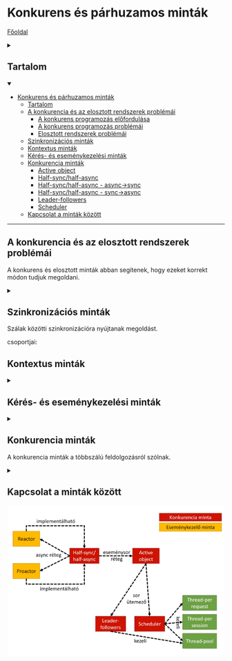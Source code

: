 # Konkurens és párhuzamos minták

[Főoldal](oop.md)
<details>
  <summary></summary>

[Fogalmak](terms.md)

[Minták](patterns.md)

[Elvek](principles.md)

[Heurisztikák](heuristics.md)

[Refaktorálás](refactoring.md)

[Clean-code](cleanCode.md)

[API tervezési elvek](APIDesign.md)

[Elosztott objektumorientáltság](distributed.md)

[Immutable objektumorientáltság](immutable.md)

[C++ Idiómák](idioms.md)

</details>

## Tartalom
<details open>
  <summary></summary>

- [Konkurens és párhuzamos minták](#konkurens-és-párhuzamos-minták)
  - [Tartalom](#tartalom)
  - [A konkurencia és az elosztott rendszerek problémái](#a-konkurencia-és-az-elosztott-rendszerek-problémái)
    - [A konkurens programozás előfordulása](#a-konkurens-programozás-előfordulása)
    - [A konkurens programozás problémái](#a-konkurens-programozás-problémái)
    - [Elosztott rendszerek problémái](#elosztott-rendszerek-problémái)
  - [Szinkronizációs minták](#szinkronizációs-minták)
  - [Kontextus minták](#kontextus-minták)
  - [Kérés- és eseménykezelési minták](#kérés--és-eseménykezelési-minták)
  - [Konkurencia minták](#konkurencia-minták)
    - [Active object](#active-object)
    - [Half-sync/half-async](#half-synchalf-async)
    - [Half-sync/half-async - async->sync](#half-synchalf-async---async-sync)
    - [Half-sync/half-async - sync->async](#half-synchalf-async---sync-async)
    - [Leader-followers](#leader-followers)
    - [Scheduler](#scheduler)
  - [Kapcsolat a minták között](#kapcsolat-a-minták-között)

</details>

---

## A konkurencia és az elosztott rendszerek problémái

A konkurens és elosztott minták abban segítenek, hogy ezeket korrekt módon tudjuk megoldani.

<details>
  <summary></summary>


### A konkurens programozás előfordulása

Problémái abból erednek, hogy több szál próbál egy módosítható közös állapothoz egyszerre hozzáférni.

### A konkurens programozás problémái

Konkurens programozás esetben versenyhelyzet van a szálak között, felülírhatják egymás értékeit, így valamilyen módon szinkronizálni kell közöttük. Vigyázni kell, nehogy a szálak dead-lock-ba kerüljenek, és el kell kerülni, hogy egyes szálakat kiéheztessünk. Ezen kívül tovább nehezít, hogy nem lehet pontosan reprodukálni.

### Elosztott rendszerek problémái

Problémát okoz a heterogenitás, vagyis, hogy a szerver és kliens különböző programnyelveken is készülhet. Meg kell oldani a transzparenciát, hogy lehetőleg a kliens ne tudjon róla, hogy éppen
egy lokális, vagy egy távoli objektummal kommunikál. A kérések feldolgozása történhet szinkron és aszinkron módon is. Memória menedzsment problémák is felmerülhetnek, hogy kinek kell lefoglalnia, és kinek kell felszabadítania egy adott objektumot. Felmerülhetnek versenyhelyzetek. Fel készülni, és reagálni kell tudni a hálózati hibákra.

</details>

## Szinkronizációs minták

Szálak közötti szinkronizációra nyújtanak megoldást.

csoportjai:


## Kontextus minták

<details>
  <summary></summary>



</details>

## Kérés- és eseménykezelési minták

<details>
  <summary></summary>



</details>

## Konkurencia minták

A konkurencia minták a többszálú feldolgozásról szólnak.

<details>
  <summary></summary>

### Active object
- célja a függvény meghívásának és a függvény lefutásának szétcsatolása
- a kliens és a szerver külön szálon futnak
- amikor a kliens a Proxy objektumot meghívja, a Proxy létrehozza a Future-t, ami később az eredményt szolgáltatja a kliensnek, és létrehoz egy Task-ot, ami később a háttérben a függvény végrehajtásáért fog felelni

<p align="center">
    <img src="ConcurrentparalellImages/activeobject.png" />
</p>

### Half-sync/half-async
- a szinkron és az aszinkron végrehajtást szétcsatolja egymástól
- a szétcsatolás egy task-okat tartalmazó soron keresztül történik

### Half-sync/half-async - async->sync
- egy aszinkron kliens hív szinkron szervert
- aszinkron módon érkeznek feladatok, és szinkron módon dolgozzuk őket fel
- szerver objektumokból több is lehet, ezek külön szálakon futnak
<p align="center">
    <img src="ConcurrentparalellImages/hsas.png" />
</p>
- működése:
  <p align="center">
    <img src="ConcurrentparalellImages/hsas2.png" />
</p>

### Half-sync/half-async - sync->async
- egy szinkron kliens hív aszinkron szervert
- egy darab szinkron szál generálja a feladatokat, berakja őket egy feladatsorba, és az aszinkron feldolgozók ezekből válogatnak
<p align="center">
    <img src="ConcurrentparalellImages/hssa.png" />
</p>
- működése:
<p align="center">
    <img src="ConcurrentparalellImages/hssa2.png" />
</p>

### Leader-followers
- egy nagyon egyszerű ütemezést valósít meg
- van egy készletünk a szálakból, amelyek közül egy a Leader, a többiek a followers
- a follower szálak arra várnak, hogy egyszer majd leader-ek lehessenek
- sorra érkeznek a feladatok, és mindig a vezető szál kapja a következőt
- ilyenkor a vezető szál a követő szálak közül egyet előléptet vezetővé, ő pedig elkezd dolgozni a feladaton, és amikor végzett, ő is követővé válik

### Scheduler
- okos ütemezést valósít meg
- folyamatosan érkeznek be a feladatok
- az ütemező több szálat kezel egyszerre és algoritmus alapján ezeknek osztja ki a feladatokat

</details>


## Kapcsolat a minták között

<p align="center">
    <img src="ConcurrentparalellImages/kapcsolatok.png" />
</p>
